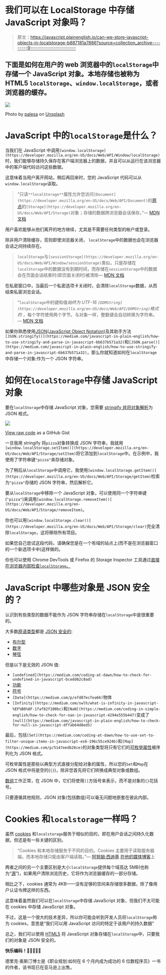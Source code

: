# 我们可以在 LocalStorage 中存储 JavaScript 对象吗？

> 原文：<https://javascript.plainenglish.io/can-we-store-javascript-objects-in-localstorage-b887181a7886?source=collection_archive---------9----------------------->

## 下面是如何在用户的 web 浏览器中的`localStorage`中存储一个 JavaScript 对象。本地存储也被称为 HTML5 `localStorage`、`window.localStorage`，或者浏览器的缓存。

![](img/a6edf920caff80637ef299f6c1b7b7d4.png)

Photo by [palesa](https://unsplash.com/@palesa08?utm_source=medium&utm_medium=referral) on [Unsplash](https://unsplash.com?utm_source=medium&utm_medium=referral)

# JavaScript 中的`localStorage`是什么？

当我们在 JavaScript 中调用`[window.localStorage](https://developer.mozilla.org/en-US/docs/Web/API/Window/localStorage)`时，我们能够存储持久保存在客户端浏览器上的数据，并且可以从运行在该浏览器中的客户端代码访问这些数据。

这意味着当用户离开网站，稍后再回来时，您的 JavaScript 代码可以从`window.localStorage`读取。

> "只读`**localStorage**`属性允许您访问`[Document](https://developer.mozilla.org/en-US/docs/Web/API/Document)`的[原点](https://developer.mozilla.org/en-US/docs/Glossary/origin)的`[Storage](https://developer.mozilla.org/en-US/docs/Web/API/Storage)`对象；存储的数据跨浏览器会话保存。”— [MDN 文档](https://developer.mozilla.org/en-US/docs/Web/API/Window/localStorage)

用户喜欢能够从他们离开的地方继续，尤其是不需要任何类型的帐户或登录。

除非用户清除缓存，否则即使浏览器关闭， `localStorage`中的数据也会在浏览器会话之间持续存在。

> `localStorage`与`[sessionStorage](https://developer.mozilla.org/en-US/docs/Web/API/Window/sessionStorage)`类似，只是存储在`localStorage`中的数据没有到期时间，而存储在`sessionStorage`中的数据会在页面会话结束时(即页面关闭时)被清除— [MDN 文档](https://developer.mozilla.org/en-US/docs/Web/API/Window/localStorage)

在私密窗口中，当最后一个私密选项卡关闭时，会清除`localStorage`数据，从而结束私密浏览会话。

> “`localStorage`中的键和值*始终为 UTF-16 `[DOMString](https://developer.mozilla.org/en-US/docs/Web/API/DOMString)`格式的* ，每个字符使用两个字节。与对象一样，整数键会自动转换为字符串。— [MDN 文档](https://developer.mozilla.org/en-US/docs/Web/API/Window/localStorage)

如果你熟悉使用[JSON](https://medium.com/swlh/what-is-json-used-for-in-javascript-programming-9d71284359a9)([JavaScript Object Notation](https://medium.com/swlh/what-is-json-used-for-in-javascript-programming-9d71284359a9))及其助手方法`[JSON.stringify()](https://medium.com/javascript-in-plain-english/how-to-use-stringify-and-parse-in-javascript-6b637b571a32)`和`[JSON.parse()](https://medium.com/javascript-in-plain-english/how-to-use-stringify-and-parse-in-javascript-6b637b571a32)`，那么你就知道如何在`localStorage`中存储一个对象:作为一个 JSON 字符串。

# 如何在`localStorage`中存储 JavaScript 对象

要在`localStorage`中存储 JavaScript 对象，您需要 [stringify 并将对象解析](https://medium.com/javascript-in-plain-english/how-to-use-stringify-and-parse-in-javascript-6b637b571a32)为 JSON 格式。

![](img/e96ddf10667d1b46121b82cf5639cb92.png)

[View raw code](https://gist.github.com/DoctorDerek/6fe4fc06374953be46b496ea37fabded) as a GitHub Gist

一旦我用 stringify 将`pizza`对象转换成 JSON 字符串，我就用`[window.localStorage.setItem()](https://developer.mozilla.org/en-US/docs/Web/API/Storage/setItem)`将它添加到`localStorage`中。在示例中，我使用了字符串键`"pizza"`来存储对象。

为了稍后从`localStorage`中调用它，我使用`[window.localStorage.getItem()](https://developer.mozilla.org/en-US/docs/Web/API/Storage/getItem)`检索为`"pizza"`存储的 JSON 字符串，然后解析它。

要从`localStorage`中移除一个 JavaScript 对象，可以使用同一个字符串键(`"pizza"`)来调用`[window.localStorage.removeItem()](https://developer.mozilla.org/en-US/docs/Web/API/Storage/removeItem)`。

你也可以用`[window.localStorage.clear()](https://developer.mozilla.org/en-US/docs/Web/API/Storage/clear)`完全清除`localStorage`，这将移除所有项目。

如果您自己尝试这段代码，请确保您是在一个有域的站点上(而不是在浏览器窗口的一个新选项卡中)这样做的。

你也可以使用 Chrome DevTools 或 Firefox 的 Storage Inspector 工具通过[直接在浏览器内部检查`localStorage`。](https://developers.google.com/web/tools/chrome-devtools/storage/localstorage)

# JavaScript 中哪些对象是 JSON 安全的？

认识到有些类型的数据不能作为 JSON 字符串存储在`localStorage`中是很重要的。

大多数[原语类型](https://medium.com/p/671909def6ca)都是 [JSON 安全的](https://developer.mozilla.org/en-US/docs/Web/JavaScript/Reference/Global_Objects/JSON/stringify#Description):

*   [布尔型](https://medium.com/javascript-in-plain-english/how-to-check-for-a-boolean-in-javascript-98fdc8aec2a7)
*   [数字](https://medium.com/javascript-in-plain-english/how-to-check-for-a-number-in-javascript-8d9024708153)
*   [琴弦](https://medium.com/javascript-in-plain-english/how-to-check-for-a-string-in-javascript-a16b196915ff)

但是以下是无效的 JSON 值:

*   `[undefined](https://medium.com/coding-at-dawn/how-to-check-for-undefined-in-javascript-bcedd62c8ad)`
*   [功能](https://medium.com/javascript-in-plain-english/how-to-check-for-a-function-in-javascript-986248827790)
*   [符号](https://medium.com/p/30c3f294ea65)
*   `[Date](https://medium.com/p/efd87ecfea66)`物体
*   `[Infinity](https://medium.com/swlh/what-is-infinity-in-javascript-%EF%B8%8F-1faf82f100bc)`和`[NaN](https://medium.com/coding-in-simple-english/how-to-check-for-nan-in-javascript-4294e555b447)`变成了`[null](https://medium.com/javascript-in-plain-english/how-to-check-for-null-in-javascript-dffab64d8ed5)`

最后，包括`[Set](https://medium.com/coding-at-dawn/how-to-use-set-to-filter-unique-items-in-javascript-es6-196c55ce924b)`和`[Map](https://medium.com/p/5147eedb26ce)`的对象类型将只有它们的[可枚举属性](https://developer.mozilla.org/en-US/docs/Web/JavaScript/Enumerability_and_ownership_of_properties)被序列化为 JSON 格式。

可枚举属性是那些以典型方式直接分配给对象的属性，所以您的`Set`和`Map`在 JSON 格式中将是空的(`{}`)，除非您首先将它们转换成典型对象或数组。

[数组](https://medium.com/javascript-in-plain-english/how-to-check-for-an-array-in-javascript-6ad20f7a0e21)工作正常，在 JSON 中，它们将使用`[]`方括号来表示，而不是对象的`{}`花括号。

只要遵循其他规则，JSON 对象(包括数组)可以毫无问题地嵌套在彼此内部。

# Cookies 和`localstorage`一样吗？

虽然 [cookies](https://developer.mozilla.org/en-US/docs/Web/HTTP/Cookies) 和`localstorage`服务于相似的目的，即在用户会话之间持久化数据，但还是有一些关键的区别。

> “Cookies 和本地存储服务于不同的目的。Cookies 主要用于读取服务器端，而本地存储只能由客户端读取。”— [阿努姆·西迪基](https://medium.com/u/75c6291d11e7?source=post_page-----b887181a7886--------------------------------) [在他的媒体博客](https://medium.com/datadriveninvestor/cookies-vs-local-storage-2f3732c7d977)上

两者之间的另一个主要区别是大小:`localStorage`提供每个域高达 5MB(也称为“[源](https://developer.mozilla.org/en-US/docs/Web/HTTP/Headers/Origin)”)，如果用户清除浏览历史，它将作为浏览器缓存的一部分存储。

相比之下，cookies 通常为 4KB——没有足够的空间来存储很多数据，除了像用户认证令牌这样的东西。

这意味着虽然我们可以在`localStorage`中存储 JavaScript 对象，但我们不太可能在 cookies 中存储 JavaScript 对象。

不过，这是一个很大的技术差异，所以你可能会听到开发人员将`localStorage`称为 cookies，意思是“我们可以用 JavaScript 访问的特定于该用户的持久数据”

总之，我们可以使用 [HTML5](https://developer.mozilla.org/en-US/docs/Web/Guide/HTML/HTML5) 将 JavaScript 对象存储在`localStorage`中，只要我们的对象是 JSON 安全的。

**快乐编码！**🍕🍕🍕🍕🍕

德里克·奥斯汀博士是《职业规划:如何在 6 个月内成为成功的 6 位数程序员》一书的作者，该书现已在亚马逊上出售。